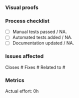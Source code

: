 <!-- Describe the changes introduced by this PR. -->

### Visual proofs

<!-- If there is UX/UI modifications, include screenshots, media or flowcharts in order to the reviewers to comprehend the new logic. -->

### Process checklist

- [ ] Manual tests passed / NA.
- [ ] Automated tests added / NA.
- [ ] Documentation updated / NA.

### Issues affected

<!-- Link the PR to the corresponding issues.
To link more than one issue, add new lines with the proper keyword.
Remove the lines that are not applicable. -->

Closes #
Fixes #
Related to #

### Metrics

<!-- Indicate the time used to make all changes, including testing. -->

Actual effort: 0h
